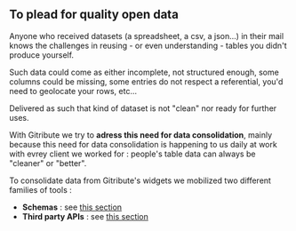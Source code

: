 
## To plead for quality open data

Anyone who received datasets (a spreadsheet, a csv, a json...) in their mail knows the challenges in reusing - or even understanding - tables you didn't produce yourself.

Such data could come as either incomplete, not structured enough, some columns could be missing, some entries do not respect a referential, you'd need to geolocate your rows, etc... 

Delivered as such that kind of dataset is not "clean" nor ready for further uses.

With Gitribute we try to **adress this need for data consolidation**, mainly because this need for data consolidation is happening to us daily at work with evrey client we worked for : people's table data can always be "cleaner" or "better".

To consolidate data from Gitribute's widgets we mobilized two different families of tools : 

- **Schemas** : see [this section](/tutorial-edition#tutorial-edition-3-edition-csv-fields)
- **Third party APIs** : see [this section](/tutorial-edition#tutorial-edition-5-edition-csv-consolidation_field)
